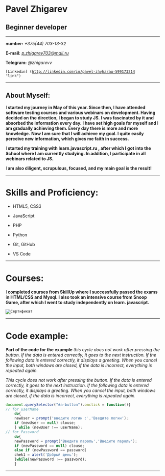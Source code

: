# **Pavel Zhigarev**
## **Beginner developer**
		
***********
		
		
**number:** *+375(44) 703-13-32* 
		
		
**E-mail:** *p.zhigarev703@mail.ru* 
		
		
**Telegram:** *@zhigarevv* 
		
		
<code>[Linkedin] (http://linkedin.com/in/pavel-zhyharau-599173214 "link")
</code> 


*************

## About Myself: 


**I started my journey in May of this year. Since then, I have attended software testing courses and various webinars on development. Having decided on the direction, I began to study JS.**
**I was fascinated by it and absorbed the information every day. I have set high goals for myself and I am gradually achieving them. Every day there is more and more knowledge.**
**Now I am sure that I will achieve my goal. I quite easily perceive new information, which gives me faith in success.**


**I started my training with learn.javascript.ru , after which I got into the School where I am currently studying.
In addition, I participate in all webinars related to JS.**


**I am also diligent, scrupulous, focused, and my main goal is the result!**


****************

# Skills and Proficiency: #

- HTML5, CSS3


- JavaScript


- PHP


- Python


- Git, GitHub


- VS Code


**************


# Courses: #

**I completed courses from SkillUp where I successfully passed the exams in HTML/CSS and Mysql. I also took an intensive course from Snoop Game, after which I went to study independently on learn. javascript.**


<code>![Сертификат](https://psv4.userapi.com/c534536/u68615984/docs/d50/ced7fff01a11/111.png?extra=nm3zsZRZ_ZYjUjnaUtK2-w8t-lGNeBZfAgfYnTgbvsQG56ieXWbLDXhU5sxChv9XLXPD7vOouRvoQwxtaGHciu9oEYwDSXMPiR1DZrsp1fXMbMTTjfsdYQ-A6QgdUZ86KmWQmFfxsFze5xAl-5JqBw)</code>


**************
# Code example:




**Part of the code for the example**
*this cycle does not work after pressing the button. If the data is entered correctly, it goes to the next instruction. If the following data is entered correctly, it displays a greeting. When you cancel the input, both windows are closed, if the data is incorrect, everything is repeated again.*




*This cycle does not work after pressing the button. If the data is entered correctly, it goes to the next instruction. If the following data is entered correctly, it displays a greeting. When you cancel the input, both windows are closed, if the data is incorrect, everything is repeated again.*




```javascript
document.querySelector("#a-button").onclick = function(){
// for userName
    do{
    newUser = prompt('введите логин :','Введите логин');
    if (newUser == null) clouse;
    } while (newUser !== userName);
// for Password
    do{
    newPassword = prompt('Введите пароль','Введите пароль');
    if (newPassword == null) clouse;
    else if (newPassword == password)
    chek1 = alert('Добрый день');
    }while(newPassword !== password);
    }
```




***********

